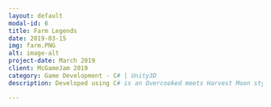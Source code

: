 ```yaml
---
layout: default
modal-id: 6
title: Farm Legends
date: 2019-03-15
img: farm.PNG
alt: image-alt
project-date: March 2019
client: McGameJam 2019
category: Game Development - C# | Unity3D
description: Developed using C# is an Overcooked meets Harvest Moon style game developed in 48 hours at McGameJam 2019, This game received an honorable mention award given by Ubisoft judges.

---
```

